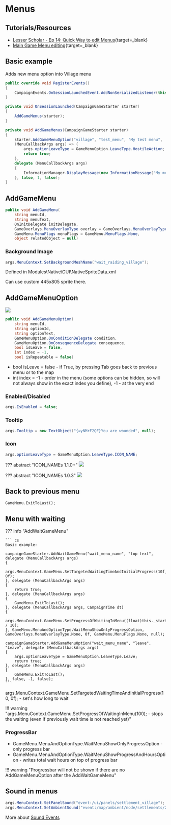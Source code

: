 # Menus

## Tutorials/Resources

* [Lesser Scholar - Ep 14: Quick Way to edit Menus](https://www.youtube.com/watch?v=WIsGqcGOeZQ){target=_blank}
* [Main Game Menu editing](https://www.nexusmods.com/mountandblade2bannerlord/mods/5233){target=_blank}

## Basic example

Adds new menu option into Village menu

``` cs
public override void RegisterEvents()
{
    CampaignEvents.OnSessionLaunchedEvent.AddNonSerializedListener(this, new Action<CampaignGameStarter>(this.OnSessionLaunched));
}

private void OnSessionLaunched(CampaignGameStarter starter)
{
    AddGameMenus(starter);
}

private void AddGameMenus(CampaignGameStarter starter)
{
    starter.AddGameMenuOption("village", "test_menu", "My test menu",
    (MenuCallbackArgs args) => {
        args.optionLeaveType = GameMenuOption.LeaveType.HostileAction;
        return true;
    },
    delegate (MenuCallbackArgs args)
    {
        InformationManager.DisplayMessage(new InformationMessage("My menu works!"));
    }, false, 1, false);
}

```


## AddGameMenu

``` cs
public void AddGameMenu(
    string menuId,
    string menuText,
    OnInitDelegate initDelegate,
    GameOverlays.MenuOverlayType overlay = GameOverlays.MenuOverlayType.None,
    GameMenu.MenuFlags menuFlags = GameMenu.MenuFlags.None,
    object relatedObject = null)
```

### Background Image

``` cs
args.MenuContext.SetBackgroundMeshName("wait_raiding_village");
```


Defined in Modules\Native\GUI\NativeSpriteData.xml

Can use custom 445x805 sprite there.



## AddGameMenuOption

![](https://imgur.com/i2CQmtK.png)


``` cs
public void AddGameMenuOption(
    string menuId,
    string optionId,
    string optionText,
    GameMenuOption.OnConditionDelegate condition,
    GameMenuOption.OnConsequenceDelegate consequence,
    bool isLeave = false,
    int index = -1,
    bool isRepeatable = false)
```


* bool isLeave = false - if True, by pressing Tab goes back to previous menu or to the map
* int index = -1 - order in the menu (some options can be hidden, so will not always show in the exact index you define), -1 - at the very end

### Enabled/Disabled

``` cs
args.IsEnabled = false;
```

### Tooltip

``` cs
args.Tooltip = new TextObject("{=yNMrF2QF}You are wounded", null);
```

### Icon

``` cs
args.optionLeaveType = GameMenuOption.LeaveType.ICON_NAME;
```

??? abstract "ICON_NAMEs 1.1.0+"
    ![](https://i.imgur.com/bWOtObC.png)

??? abstract "ICON_NAMEs 1.0.3"
    ![](https://i.imgur.com/DCeLFMO.png)



## Back to previous menu

    GameMenu.ExitToLast();

## Menu with waiting

??? info "AddWaitGameMenu"


    ``` cs
    Basic example:

    campaignGameStarter.AddWaitGameMenu("wait_menu_name", "top text", delegate (MenuCallbackArgs args)
    {
        args.MenuContext.GameMenu.SetTargetedWaitingTimeAndInitialProgress(10f, 0f);
    }, delegate (MenuCallbackArgs args)
    {
        return true;
    }, delegate (MenuCallbackArgs args)
    {
        GameMenu.ExitToLast();
    }, delegate (MenuCallbackArgs args, CampaignTime dt)
    {
        args.MenuContext.GameMenu.SetProgressOfWaitingInMenu((float)this._startTimeOfWaiting.ElapsedHoursUntilNow / 10);
    }, GameMenu.MenuAndOptionType.WaitMenuShowOnlyProgressOption, GameOverlays.MenuOverlayType.None, 0f, GameMenu.MenuFlags.None, null);

    campaignGameStarter.AddGameMenuOption("wait_menu_name", "leave", "Leave", delegate (MenuCallbackArgs args)
    {
        args.optionLeaveType = GameMenuOption.LeaveType.Leave;
        return true;
    }, delegate (MenuCallbackArgs args)
    {
        GameMenu.ExitToLast();
    }, false, -1, false);
    ```

args.MenuContext.GameMenu.SetTargetedWaitingTimeAndInitialProgress(10, 0f); - set's how long to wait

!!! warning "args.MenuContext.GameMenu.SetProgressOfWaitingInMenu(100); - stops the waiting (even if previously wait time is not reached yet)"


### ProgressBar

* GameMenu.MenuAndOptionType.WaitMenuShowOnlyProgressOption - only progress bar
* GameMenu.MenuAndOptionType.WaitMenuShowProgressAndHoursOption - writes total wait hours on top of progress bar

!!! warning "Progressbar will not be shown if there are no AddGameMenuOption after the AddWaitGameMenu"


## Sound in menus

``` cs
args.MenuContext.SetPanelSound("event:/ui/panels/settlement_village");
args.MenuContext.SetAmbientSound("event:/map/ambient/node/settlements/2d/village");
```

More about [Sound Events](/modding/sound/#sound-events)